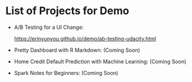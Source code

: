 # List of Projects for Demo

* A/B Testing for a UI Change: 

  https://erinyunyou.github.io/demo/ab-testing-udacity.html

* Pretty Dashboard with R Markdown: (Coming Soon)

* Home Credit Default Prediction with Machine Learning: (Coming Soon)

* Spark Notes for Beginners: (Coming Soon) 
